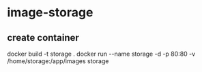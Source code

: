 # image-storage

## create container
docker build -t storage .
docker run --name storage -d -p 80:80 -v /home/storage:/app/images storage